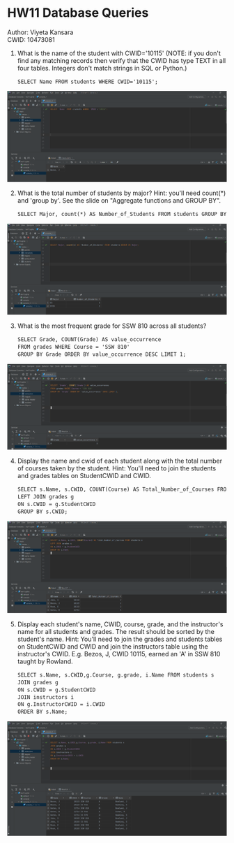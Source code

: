 # HW11 Database Queries
Author: Viyeta Kansara\
CWID: 10473081


1. What is the name of the student with CWID='10115'   (NOTE: if you don't find any matching records then verify that the CWID has type TEXT in all four tables.   Integers don't match strings in SQL or Python.)
    ```
    SELECT Name FROM students WHERE CWID='10115';
    ```
![](1.png)

2. What is the total number of students by major?  Hint:  you'll need count(*) and 'group by'.  See the slide on "Aggregate functions and GROUP BY".
    ```markdown
    SELECT Major, count(*) AS Number_of_Students FROM students GROUP BY Major;
    ```
![](2.png)

3. What is the most frequent grade for SSW 810 across all students? 
    ```markdown
    SELECT Grade, COUNT(Grade) AS value_occurrence
    FROM grades WHERE Course = 'SSW 810'
    GROUP BY Grade ORDER BY value_occurrence DESC LIMIT 1;
    ```
![](3.png)

4. Display the name and cwid of each student along with the total number of courses taken by the student.   Hint: You'll need to join the students and grades tables on StudentCWID and CWID. 
    ```markdown
    SELECT s.Name, s.CWID, COUNT(Course) AS Total_Number_of_Courses FROM students s
    LEFT JOIN grades g
    ON s.CWID = g.StudentCWID
    GROUP BY s.CWID;
    ```
![](4.png)

5. Display each student's name,  CWID, course, grade, and the instructor's name  for all students and grades.  The result should be sorted by the student's name. Hint: You'll need to join the grades and students tables on StudentCWID and CWID and join the instructors table using the instructor's CWID.  E.g. Bezos, J, CWID 10115, earned an 'A' in SSW 810 taught by Rowland.
    ```markdown
    SELECT s.Name, s.CWID,g.Course, g.grade, i.Name FROM students s
    JOIN grades g
    ON s.CWID = g.StudentCWID
    JOIN instructors i
    ON g.InstructorCWID = i.CWID
    ORDER BY s.Name;
    ```
![](5.png)